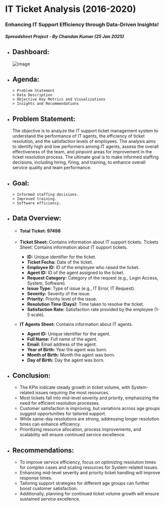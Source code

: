 # IT Ticket Analysis (2016-2020)
### Enhancing IT Support Efficiency through Data-Driven Insights!
##### Spreadsheet Project - By Chandan Kumar (25 Jan 2025)

- ## Dashboard:
  ![image](https://github.com/user-attachments/assets/63f1dc91-7abf-41be-9ce7-f814763719f0)


- ## Agenda:
  ```
  > Problem Statement
  > Data Description
  > Objective Key Metrics and Visualizations
  > Insights and Recommendations
  ```

- ## Problem Statement:
  The objective is to analyze the IT support ticket management system to understand the performance of IT agents, the efficiency of ticket resolution, and the satisfaction levels of employees. The analysis aims to identify high and low performers among IT agents, assess the overall effectiveness of the team, and pinpoint areas for improvement in the ticket resolution process. The ultimate goal is to make informed staffing decisions, including hiring, firing, and training, to enhance overall service quality and team performance.

- ## Goal:
  ```
  > Informed staffing decisions.
  > Improved training.
  > Software efficiency.
  ```

- ## Data Overview:
  - #### Total Ticket: 97498
  - <b>Ticket Sheet:</b> Contains information about IT support tickets. Tickets Sheet: Contains information about IT support tickets.
    - <b>ID:</b> Unique identifier for the ticket.
    - <b>Ticket Fecha:</b> Date of the ticket.
    - <b>Employee ID:</b> ID of the employee who raised the ticket.
    - <b>Agent ID:</b> ID of the agent assigned to the ticket.
    - <b>Request Category:</b> Category of the request (e.g., Login Access, System, Software).
    - <b>Issue Type:</b> Type of issue (e.g., IT Error, IT Request).
    - <b>Severity:</b> Severity of the issue.
    - <b>Priority:</b> Priority level of the issue.
    - <b>Resolution Time (Days):</b> Time taken to resolve the ticket.
    - <b>Satisfaction Rate:</b> Satisfaction rate provided by the employee (1-5 scale).
      
  - <b>IT Agents Sheet:</b> Contains information about IT agents.
    - <b>Agent ID:</b> Unique identifier for the agent.
    - <b>Full Name:</b> Full name of the agent.
    - <b>Email:</b> Email address of the agent.
    - <b>Year of Birth:</b> Year the agent was born.
    - <b>Month of Birth:</b> Month the agent was born.
    - <b>Day of Birth:</b> Day the agent was born.

- ## Conclusion:
  - The KPIs indicate steady growth in ticket volume, with System-related issues requiring the most resources. 
  - Most tickets fall into mid-level severity and priority, emphasizing the need for efficient resolution processes. 
  - Customer satisfaction is improving, but variations across age groups suggest opportunities for tailored support. 
  - While same-day resolutions are strong, addressing longer resolution times can enhance efficiency. 
  - Prioritizing resource allocation, process improvements, and scalability will ensure continued service excellence.

- ## Recommendations:
  - To improve service efficiency, focus on optimizing resolution times for complex cases and scaling resources for System-related issues. 
  - Enhancing mid-level severity and priority ticket handling will improve response times. 
  - Tailoring support strategies for different age groups can further boost customer satisfaction. 
  - Additionally, planning for continued ticket volume growth will ensure sustained service excellence.
